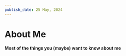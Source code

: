 ```yaml
---
publish_date: 25 May, 2024
---
```


# About Me

#### Most of the things you (maybe) want to know about me
